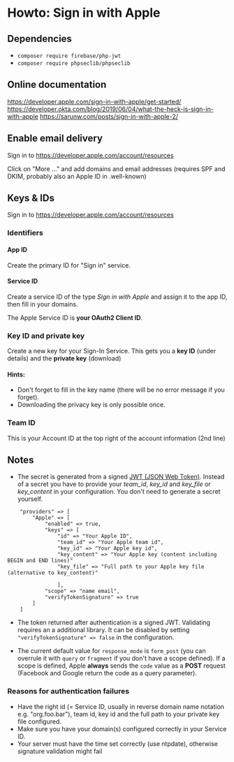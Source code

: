 # Howto: Sign in with Apple

## Dependencies
 * `composer require firebase/php-jwt`
 * `composer require phpseclib/phpseclib`

## Online documentation

https://developer.apple.com/sign-in-with-apple/get-started/
https://developer.okta.com/blog/2019/06/04/what-the-heck-is-sign-in-with-apple
https://sarunw.com/posts/sign-in-with-apple-2/

## Enable email delivery

Sign in to https://developer.apple.com/account/resources

Click on "More ..." and add domains and email addresses (requires SPF and DKIM, probably also an Apple ID in .well-known)

## Keys & IDs

Sign in to https://developer.apple.com/account/resources

### Identifiers

#### App ID

Create the primary ID for "Sign in" service.

#### Service ID

Create a service ID of the type *Sign in with Apple* and assign it to the app ID, then fill in your domains.

The Apple Service ID is **your OAuth2 Client ID**.

### Key ID and private key

Create a new key for your Sign-In Service.
This gets you a **key ID** (under details) and the **private key** (download)

#### Hints:

* Don't forget to fill in the key name (there will be no error message if you forget).
* Downloading the privacy key is only possible once.

### Team ID

This is your Account ID at the top right of the account information (2nd line)

## Notes

* The secret is generated from a signed [JWT (JSON Web Token)](https://jwt.io). Instead of a secret you have to provide your *team_id*, *key_id* and *key_file* or *key_content* in your configuration. You don't need to generate a secret yourself.

```
    "providers" => [
        "Apple" => [
            "enabled" => true,
            "keys" => [
                "id" => "Your Apple ID",
                "team_id" => "Your Apple team id",
                "key_id" => "Your Apple key id",
                "key_content" => "Your Apple key (content including BEGIN and END lines)"
                "key_file" => "Full path to your Apple key file (alternative to key_content)"

                ],
            "scope" => "name email",
            "verifyTokenSignature" => true
        ]
    ]
```

* The token returned after authentication is a signed JWT.  Validating requires an a additional library. It can be disabled by setting   `"verifyTokenSignature" => false`
in the configuration.

* The current default value for `response_mode` is `form_post` (you can overrule it with `query` or `fragment` if you don't have a scope defined).
If a scope is defined, Apple **always** sends the `code` value as a **POST** request (Facebook and Google return the code as a query parameter).

### Reasons for authentication failures
* Have the right id (= Service ID, usually in reverse domain name notation e.g. "org.foo.bar"), team id, key id and the full path to your private key file configured.
* Make sure you have your domain(s) configured correctly in your Service ID.
* Your server must have the time set correctly (use ntpdate), otherwise signature validation might fail
